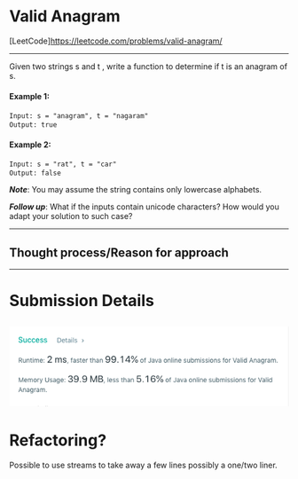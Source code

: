 # Valid Anagram
[LeetCode]https://leetcode.com/problems/valid-anagram/

---
Given two strings s and t , write a function to determine if t is an anagram of s.

#### Example 1:

    Input: s = "anagram", t = "nagaram"
    Output: true
#### Example 2:

    Input: s = "rat", t = "car"
    Output: false

_**Note**_:
You may assume the string contains only lowercase alphabets.

_**Follow up**_:
What if the inputs contain unicode characters? How would you adapt your solution to such case?

---

## Thought process/Reason for approach


---
# Submission Details
![Details](https://github.com/ksbeasle/Algorithms/blob/master/valid-anagram/submission-details.png?raw=true)
---
# Refactoring?
Possible to use streams to take away a few lines possibly a one/two liner.